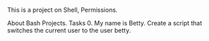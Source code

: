This is a project on Shell, Permissions.

About Bash Projects.
Tasks 
0. My name is Betty.
   Create a script that switches the current user to the user betty.

